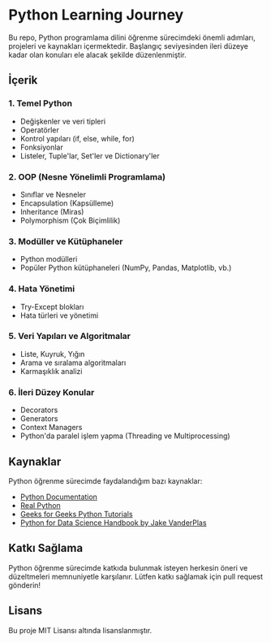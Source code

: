 # Python Learning Journey

Bu repo, Python programlama dilini öğrenme sürecimdeki önemli adımları, projeleri ve kaynakları içermektedir. Başlangıç seviyesinden ileri düzeye kadar olan konuları ele alacak şekilde düzenlenmiştir.

## İçerik

### 1. Temel Python
- Değişkenler ve veri tipleri
- Operatörler
- Kontrol yapıları (if, else, while, for)
- Fonksiyonlar
- Listeler, Tuple'lar, Set'ler ve Dictionary'ler

### 2. OOP (Nesne Yönelimli Programlama)
- Sınıflar ve Nesneler
- Encapsulation (Kapsülleme)
- Inheritance (Miras)
- Polymorphism (Çok Biçimlilik)

### 3. Modüller ve Kütüphaneler
- Python modülleri
- Popüler Python kütüphaneleri (NumPy, Pandas, Matplotlib, vb.)

### 4. Hata Yönetimi
- Try-Except blokları
- Hata türleri ve yönetimi

### 5. Veri Yapıları ve Algoritmalar
- Liste, Kuyruk, Yığın
- Arama ve sıralama algoritmaları
- Karmaşıklık analizi

### 6. İleri Düzey Konular
- Decorators
- Generators
- Context Managers
- Python'da paralel işlem yapma (Threading ve Multiprocessing)

## Kaynaklar

Python öğrenme sürecimde faydalandığım bazı kaynaklar:

- [Python Documentation](https://docs.python.org/3/)
- [Real Python](https://realpython.com/)
- [Geeks for Geeks Python Tutorials](https://www.geeksforgeeks.org/python-programming-language/)
- [Python for Data Science Handbook by Jake VanderPlas](https://jakevdp.github.io/PythonDataScienceHandbook/)

## Katkı Sağlama

Python öğrenme sürecimde katkıda bulunmak isteyen herkesin öneri ve düzeltmeleri memnuniyetle karşılanır. Lütfen katkı sağlamak için pull request gönderin!

## Lisans

Bu proje MIT Lisansı altında lisanslanmıştır.

